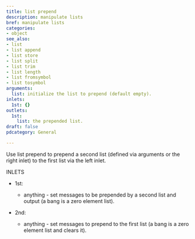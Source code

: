 ```yaml
---
title: list prepend
description: manipulate lists
bref: manipulate lists
categories:
- object
see_also:
- list
- list append
- list store
- list split
- list trim
- list length
- list fromsymbol
- list tosymbol
arguments:
  list: initialize the list to prepend (default empty).
inlets:
  1st: {}
outlets:
  1st:
    list: the prepended list.
draft: false
pdcategory: General

---
```

Use list prepend to prepend a second list (defined via arguments or the right inlet) to the first list via the left inlet.

INLETS

- 1st:

  - anything - set messages to be prepended by a second list and output (a bang is a zero element list).

- 2nd:

  - anything - set messages to prepend to the first list (a bang is a zero element list and clears it).
